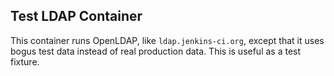 ## Test LDAP Container

This container runs OpenLDAP, like `ldap.jenkins-ci.org`, except that it uses bogus test data instead
of real production data. This is useful as a test fixture.